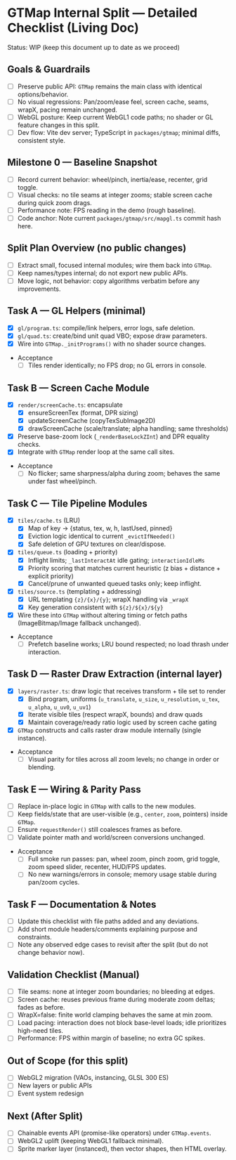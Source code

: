 # GTMap Internal Split — Detailed Checklist (Living Doc)

Status: WIP (keep this document up to date as we proceed)

## Goals & Guardrails

- [ ] Preserve public API: `GTMap` remains the main class with identical options/behavior.
- [ ] No visual regressions: Pan/zoom/ease feel, screen cache, seams, wrapX, pacing remain unchanged.
- [ ] WebGL posture: Keep current WebGL1 code paths; no shader or GL feature changes in this split.
- [ ] Dev flow: Vite dev server; TypeScript in `packages/gtmap`; minimal diffs, consistent style.

## Milestone 0 — Baseline Snapshot

- [ ] Record current behavior: wheel/pinch, inertia/ease, recenter, grid toggle.
- [ ] Visual checks: no tile seams at integer zooms; stable screen cache during quick zoom drags.
- [ ] Performance note: FPS reading in the demo (rough baseline).
- [ ] Code anchor: Note current `packages/gtmap/src/mapgl.ts` commit hash here.

## Split Plan Overview (no public changes)

- [ ] Extract small, focused internal modules; wire them back into `GTMap`.
- [ ] Keep names/types internal; do not export new public APIs.
- [ ] Move logic, not behavior: copy algorithms verbatim before any improvements.

## Task A — GL Helpers (minimal)

- [x] `gl/program.ts`: compile/link helpers, error logs, safe deletion.
- [x] `gl/quad.ts`: create/bind unit quad VBO; expose draw parameters.
- [x] Wire into `GTMap._initPrograms()` with no shader source changes.
- Acceptance
  - [ ] Tiles render identically; no FPS drop; no GL errors in console.

## Task B — Screen Cache Module

- [x] `render/screenCache.ts`: encapsulate
  - [x] ensureScreenTex (format, DPR sizing)
  - [x] updateScreenCache (copyTexSubImage2D)
  - [x] drawScreenCache (scale/translate; alpha handling; same thresholds)
- [x] Preserve base-zoom lock (`_renderBaseLockZInt`) and DPR equality checks.
- [x] Integrate with `GTMap` render loop at the same call sites.
- Acceptance
  - [ ] No flicker; same sharpness/alpha during zoom; behaves the same under fast wheel/pinch.

## Task C — Tile Pipeline Modules

- [x] `tiles/cache.ts` (LRU)
  - [x] Map of key → {status, tex, w, h, lastUsed, pinned}
  - [x] Eviction logic identical to current `_evictIfNeeded()`
  - [x] Safe deletion of GPU textures on clear/dispose.
- [x] `tiles/queue.ts` (loading + priority)
  - [x] Inflight limits; `_lastInteractAt` idle gating; `interactionIdleMs`
  - [x] Priority scoring that matches current heuristic (z bias + distance + explicit priority)
  - [x] Cancel/prune of unwanted queued tasks only; keep inflight.
- [x] `tiles/source.ts` (templating + addressing)
  - [x] URL templating `{z}/{x}/{y}`; wrapX handling via `_wrapX`
  - [x] Key generation consistent with `${z}/${x}/${y}`
- [x] Wire these into `GTMap` without altering timing or fetch paths (ImageBitmap/Image fallback unchanged).
- Acceptance
  - [ ] Prefetch baseline works; LRU bound respected; no load thrash under interaction.

## Task D — Raster Draw Extraction (internal layer)

- [x] `layers/raster.ts`: draw logic that receives transform + tile set to render
  - [x] Bind program, uniforms (`u_translate`, `u_size`, `u_resolution`, `u_tex`, `u_alpha`, `u_uv0`, `u_uv1`)
  - [x] Iterate visible tiles (respect wrapX, bounds) and draw quads
  - [x] Maintain coverage/ready ratio logic used by screen cache gating
- [x] `GTMap` constructs and calls raster draw module internally (single instance).
- Acceptance
  - [ ] Visual parity for tiles across all zoom levels; no change in order or blending.

## Task E — Wiring & Parity Pass

- [ ] Replace in-place logic in `GTMap` with calls to the new modules.
- [ ] Keep fields/state that are user-visible (e.g., `center`, `zoom`, pointers) inside `GTMap`.
- [ ] Ensure `requestRender()` still coalesces frames as before.
- [ ] Validate pointer math and world/screen conversions unchanged.
- Acceptance
  - [ ] Full smoke run passes: pan, wheel zoom, pinch zoom, grid toggle, zoom speed slider, recenter, HUD/FPS updates.
  - [ ] No new warnings/errors in console; memory usage stable during pan/zoom cycles.

## Task F — Documentation & Notes

- [ ] Update this checklist with file paths added and any deviations.
- [ ] Add short module headers/comments explaining purpose and constraints.
- [ ] Note any observed edge cases to revisit after the split (but do not change behavior now).

## Validation Checklist (Manual)

- [ ] Tile seams: none at integer zoom boundaries; no bleeding at edges.
- [ ] Screen cache: reuses previous frame during moderate zoom deltas; fades as before.
- [ ] WrapX=false: finite world clamping behaves the same at min zoom.
- [ ] Load pacing: interaction does not block base-level loads; idle prioritizes high-need tiles.
- [ ] Performance: FPS within margin of baseline; no extra GC spikes.

## Out of Scope (for this split)

- [ ] WebGL2 migration (VAOs, instancing, GLSL 300 ES)
- [ ] New layers or public APIs
- [ ] Event system redesign

## Next (After Split)

- [ ] Chainable events API (promise-like operators) under `GTMap.events`.
- [ ] WebGL2 uplift (keeping WebGL1 fallback minimal).
- [ ] Sprite marker layer (instanced), then vector shapes, then HTML overlay.
